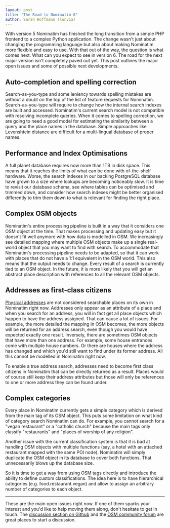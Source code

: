 ```yaml
---
layout: post
title: "The Road to Nominatim 6"
author: Sarah Hoffmann (lonvia)
---
```

With version 5 Nominatim has finished the long transition from a simple PHP
frontend to a complex Python application. The change wasn't just about changing
the programming language but also about making Nominatim more flexible and
easy to use. With that out of the way, the question is what comes next. What
can you expect to see in version 6. The road for the next major version isn't 
completely paved out yet. This post outlines the major open issues and some
of possible next developments.

## Auto-completion and spelling correction

Search-as-you-type and some leniency towards spelling mistakes are without a
doubt on the top of the list of feature requests for Nominatim.
Search-as-you-type will require to change how the internal search indexes
are built and accessed. Nominatim's current search model
is not compatible with resolving incomplete queries. When it comes to
spelling correction, we are going to need a good model for estimating the
similarity between a query and the place names in the database. Simple
approaches like Levenshtein distance are difficult for a multi-lingual
database of proper names.

## Performance and Index Optimisations

A full planet database requires now more than 1TB in disk space. This means
that it reaches the limits of what can be done with of-the-shelf hardware. Worse,
the search indexes in our backing PostgreSQL database have grown to a size
where lookups are becoming noticeably slow. It is time to revisit our database
schema, see where tables can be optimised and trimmed down, and consider how
search indexes might be better organised differently to trim them down to what
is relevant for finding the right place.

## Complex OSM objects

Nominatim's entire processing pipeline is built in a way that it considers one
OSM object at the time. That makes processing and updating easy but it doesn't
fit well anymore with how data is modelled in OSM. We increasingly see detailed
mapping where multiple OSM objects make up a single real-world object that you
may want to find with search. To accommodate that Nominatim's processing pipeline
needs to be adapted, so that it can work with places that do not have a 1:1
equivalent in the OSM world. This also means that the output needs to change.
Every result of a search is currently tied to an OSM object. In the future,
it is more likely that you will get an abstract place description with references
to all the relevant OSM objects.

## Addresses as first-class citizens

[Physical addresses](https://community.openstreetmap.org/t/are-addr-tags-for-postal-addresses-only-or-for-locations-in-general/132565/44) are not considered searchable places on its own in Nominatim right now.
Addresses only appear as an attribute of a place and when you search for
an address, you will in fact get all place objects which happen to have the
address assigned. That can cause a lot of issues. For example, the more
detailed the mapping in OSM becomes, the more objects will be returned for
an address search, even though you would have expected exactly one result.
Inversely, there are sometimes OSM objects that have more than one address.
For example, some house entrances come with multiple house numbers. Or there are
houses where the address has changed and which you'd still want to find under
its former address. All this cannot be modelled in Nominatim right now.

To enable a true address search, addresses need to become first class citizens
in Nominatim that can be directly returned as a result. Places would of course
still keep their address attributes but those will only be references to
one or more address they can be found under.

## Complex categories

Every place in Nominatim currently gets a simple category which is derived
from the main tag of its OSM object. This puts some limitation on what kind
of category search Nominatim can do. For example, you cannot search for a
"vegan restaurant" or a "catholic church" because the main tags only
classify "restaurants" and "places of worship of any religion".

Another issue with the current classification system is that it is bad at
handling OSM objects with multiple functions (say, a hotel with an attached
restaurant mapped with the same POI node). Nominatim will simply duplicate
the OSM object in its database to cover both functions. That unnecessarily
blows up the database size.

So it is time to get a way from using OSM tags directly and introduce the
ability to define custom classifications. The idea here is to have hierarchical
categories (e.g. food.restaurant.vegan) and allow to assign an arbitrary number
of categories to each object.

---

These are the main open issues right now. If one of them sparks your interest
and you'd like to help moving them along, don't hesitate to get in touch.
The [discussion section on Github](https://github.com/osm-search/Nominatim/discussions)
and the [OSM community forum](https://community.openstreetmap.org/c/general/38/none)
are great places to start a discussion.
